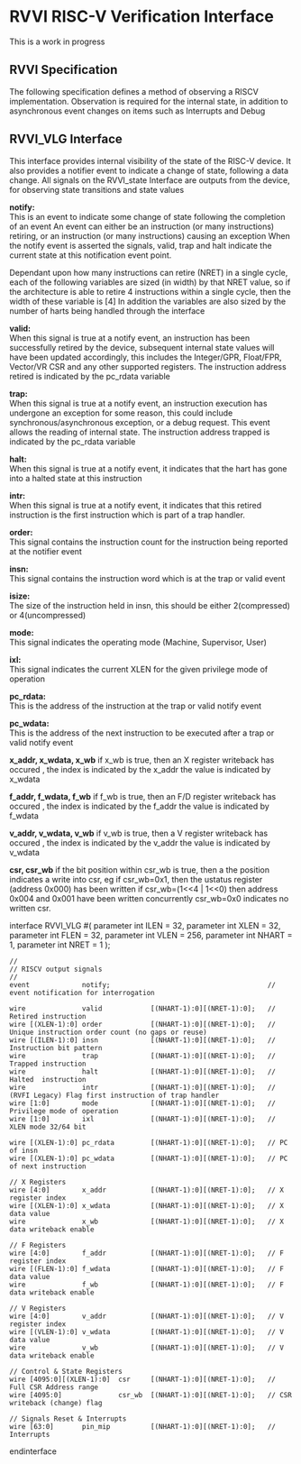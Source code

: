 # RVVI RISC-V Verification Interface

This is a work in progress

RVVI Specification
------------------
The following specification defines a method of observing a RISCV implementation.
Observation is required for the internal state, in addition to asynchronous event changes
on items such as Interrupts and Debug


RVVI_VLG Interface
-------------------
This interface provides internal visibility of the state of the RISC-V device.
It also provides a notifier event to indicate a change of state, following a data change.
All signals on the RVVI_state Interface are outputs from the device, for observing state transitions
and state values

**notify:**  
This is an event to indicate some change of state following the completion of an event
An event can either be an instruction (or many instructions) retiring, or
an instruction (or many instructions) causing an exception
When the notify event is asserted the signals, valid, trap and halt indicate
the current state at this notification event point.

Dependant upon how many instructions can retire (NRET) in a single cycle, each of the following variables
are sized (in width) by that NRET value, so if the architecture is able to retire 4 instructions 
within a single cycle, then the width of these variable is [4]
In addition the variables are also sized by the number of harts being handled through the interface

**valid:**  
When this signal is true at a notify event, an instruction has been successfully retired by the
device, subsequent internal state values will have been updated accordingly, this includes the 
Integer/GPR, Float/FPR, Vector/VR CSR and any other supported registers. 
The instruction address retired is indicated by the pc_rdata variable

**trap:**  
When this signal is true at a notify event, an instruction execution has undergone an exception for
some reason, this could include synchronous/asynchronous exception, or a debug request.
This event allows the reading of internal state.
The instruction address trapped is indicated by the pc_rdata variable

**halt:**  
When this signal is true at a notify event, it indicates that the hart has gone into a halted state
at this instruction

**intr:**  
When this signal is true at a notify event, it indicates that this retired instruction is the first
instruction which is part of a trap handler.

**order:**  
This signal contains the instruction count for the instruction being reported at the notifier event

**insn:**  
This signal contains the instruction word which is at the trap or valid event

**isize:**  
The size of the instruction held in insn, this should be either 2(compressed) or 4(uncompressed) 

**mode:**  
This signal indicates the operating mode (Machine, Supervisor, User)

**ixl:**  
This signal indicates the current XLEN for the given privilege mode of operation

**pc_rdata:**  
This is the address of the instruction at the trap or valid notify event

**pc_wdata:**  
This is the address of the next instruction to be executed after a trap or valid notify event

**x_addr, x_wdata, x_wb**
if x_wb is true, then an X register writeback has occured , the index is indicated by the x_addr
the value is indicated by x_wdata

**f_addr, f_wdata, f_wb**
if f_wb is true, then an F/D register writeback has occured , the index is indicated by the f_addr
the value is indicated by f_wdata

**v_addr, v_wdata, v_wb**
if v_wb is true, then a V register writeback has occured , the index is indicated by the v_addr
the value is indicated by v_wdata

**csr, csr_wb**
if the bit position within csr_wb is true, then a the position indicates a write into csr, eg if
csr_wb=0x1, then the ustatus register (address 0x000) has been written
if csr_wb=(1<<4 | 1<<0) then address 0x004 and 0x001 have been written concurrently
csr_wb=0x0 indicates no written csr.

interface RVVI_VLG #(
    parameter int ILEN  = 32,
    parameter int XLEN  = 32,
    parameter int FLEN  = 32,
    parameter int VLEN  = 256,
    parameter int NHART = 1,
    parameter int NRET  = 1
);

    //
    // RISCV output signals
    //
    event             notify;                                       // event notification for interrogation

    wire              valid            [(NHART-1):0][(NRET-1):0];   // Retired instruction
    wire [(XLEN-1):0] order            [(NHART-1):0][(NRET-1):0];   // Unique instruction order count (no gaps or reuse)
    wire [(ILEN-1):0] insn             [(NHART-1):0][(NRET-1):0];   // Instruction bit pattern
    wire              trap             [(NHART-1):0][(NRET-1):0];   // Trapped instruction
    wire              halt             [(NHART-1):0][(NRET-1):0];   // Halted  instruction
    wire              intr             [(NHART-1):0][(NRET-1):0];   // (RVFI Legacy) Flag first instruction of trap handler
    wire [1:0]        mode             [(NHART-1):0][(NRET-1):0];   // Privilege mode of operation
    wire [1:0]        ixl              [(NHART-1):0][(NRET-1):0];   // XLEN mode 32/64 bit

    wire [(XLEN-1):0] pc_rdata         [(NHART-1):0][(NRET-1):0];   // PC of insn
    wire [(XLEN-1):0] pc_wdata         [(NHART-1):0][(NRET-1):0];   // PC of next instruction

    // X Registers
    wire [4:0]        x_addr           [(NHART-1):0][(NRET-1):0];   // X register index
    wire [(XLEN-1):0] x_wdata          [(NHART-1):0][(NRET-1):0];   // X data value
    wire              x_wb             [(NHART-1):0][(NRET-1):0];   // X data writeback enable

    // F Registers                    
    wire [4:0]        f_addr           [(NHART-1):0][(NRET-1):0];   // F register index
    wire [(FLEN-1):0] f_wdata          [(NHART-1):0][(NRET-1):0];   // F data value
    wire              f_wb             [(NHART-1):0][(NRET-1):0];   // F data writeback enable

    // V Registers                    
    wire [4:0]        v_addr           [(NHART-1):0][(NRET-1):0];   // V register index
    wire [(VLEN-1):0] v_wdata          [(NHART-1):0][(NRET-1):0];   // V data value
    wire              v_wb             [(NHART-1):0][(NRET-1):0];   // V data writeback enable

    // Control & State Registers
    wire [4095:0][(XLEN-1):0]  csr     [(NHART-1):0][(NRET-1):0];   // Full CSR Address range
    wire [4095:0]              csr_wb  [(NHART-1):0][(NRET-1):0];   // CSR writeback (change) flag

    // Signals Reset & Interrupts 
    wire [63:0]       pin_mip          [(NHART-1):0][(NRET-1):0];   // Interrupts

endinterface
